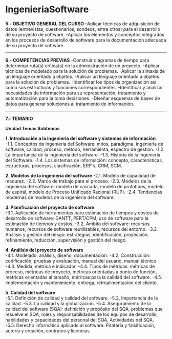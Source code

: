 # IngenieriaSoftware
**5.- OBJETIVO GENERAL DEL CURSO**
 -Aplicar técnicas de adquisición de datos (entrevistas, cuestionarios, sondeos, entre otros) para el 
 desarrollo de su proyecto de software. 
 -Aplicar los elementos y conceptos integrados en los procesos de desarrollo de software para la 
 documentación adecuada de su proyecto de software. 
 _____________________________________________________________________________________________________
**6.- COMPETENCIAS PREVIAS** 
 -Construir diagramas de tiempo para determinar ruta(s) crítica(s) en la administración de un proyecto. 
 -Aplicar técnicas de modelado para la solución de problemas. 
 -Aplicar la sintaxis de un lenguaje orientado a objetos. 
 -Aplicar un lenguaje orientado a objetos para la solución de problemas. 
 -Identificar los tipos de organización así como sus estructuras y funciones correspondientes. 
 -Identificar y analizar necesidades de información para su representación, tratamiento y 
 automatización para la toma decisiones. 
 -Diseñar esquemas de bases de datos para generar soluciones al tratamiento de información. 
 ______________________________________________________________________________________________________
**7.- TEMARIO**
 
**Unidad 	Temas 	Subtemas**

**1.  	Introducción a la ingeniería del software y sistemas de información**	
-1.1. Conceptos de Ingeniería del Software: mitos, paradigma, ingeniería de software, calidad, proceso,
     método, herramienta, espectro de gestión. 
-1.2. La 	importancia 	de 	la 	ingeniería 	del software. 
-1.3. Historia de la Ingeniería del Software. 
-1.4. Los sistemas de información: concepto, características, estructuras, procesos, clasificación, ERP´s,
     CRM, SCM. 

 **2.  	Modelos de la ingeniería del software**	
-2.1. Modelo de capacidad de madurez. 
-2.2. Marco de trabajo para el proceso. 
-2.3. Modelos de la ingeniería del software: modelo de cascada, modelo de prototipos, modelo de espiral,
     modelo de Proceso Unificado Racional (RUP). 
-2.4. Tendencias modernas de modelos de la ingeniería del software.

**3.  	Planificación del proyecto de software** 	
-3.1. Aplicación de herramientas para estimación de tiempos y costos de desarrollo de software: GANTT,
     PERT/CPM, uso de software para la estimación de tiempos y costos. 
-3.2. Ámbito del software: recursos humanos, recursos de software reutilizables, recursos del entorno. 
-3.3. Análisis y gestión del riesgo: estrategias, identificación, proyección, refinamiento, reducción, 
     supervisión y gestión del riesgo. 

**4.  	 Análisis del proyecto de software** 	
-4.1. Modelado: análisis, diseño, documentación.
-4.2. Construcción: codificación, pruebas y evaluación, manual del usuario, manual técnico. 
-4.3. Medida, métrica e indicador. 
-4.4. Tipos de métricas: métricas de proceso, métricas de proyecto, métricas orientadas a punto de función,
     métricas orientadas al tamaño, métricas para la calidad del software. 
-4.5. Implementación y mantenimiento: entrega, retroalimentación del cliente. 

**5.  	Calidad del software**	
-5.1. Definición de calidad y calidad del software.
-5.2. Importancia de la calidad. 
-5.3. La calidad y la globalización. 
-5.4. Aseguramiento de la calidad del software (SQA): definición y propósito del SQA, problemas que resuelve
     el SQA, roles y responsabilidades de los equipos de desarrollo, habilidades y capacidades del personal del
     SQA, Actividades del SQA.  
-5.5. Derecho informático aplicado al software: Piratería y falsificación, autoría y creación, contratos y licencias. 
 
 	 
